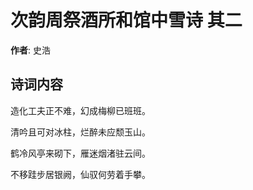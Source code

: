 # 次韵周祭酒所和馆中雪诗  其二

**作者**: 史浩

## 诗词内容

造化工夫正不难，幻成梅柳已班班。

清吟且可对冰柱，烂醉未应颓玉山。

鹤冷风亭来砌下，雁迷烟渚驻云间。

不移跬步居银阙，仙驭何劳着手攀。

